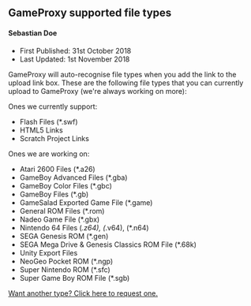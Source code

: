 ## GameProxy supported file types
#### Sebastian Doe
* First Published: 31st October 2018
* Last Updated: 1st November 2018

GameProxy will auto-recognise file types when you add the link to the upload
link box. These are the following file types that you can currently upload to
GameProxy (we're always working on more):

Ones we currently support:

* Flash Files (*.swf)
* HTML5 Links
* Scratch Project Links

Ones we are working on:

* Atari 2600 Files (*.a26)
* GameBoy Advanced Files (*.gba)
* GameBoy Color Files (*.gbc)
* GameBoy Files (*.gb)
* GameSalad Exported Game File (*.game)
* General ROM Files (*.rom)
* Nadeo Game File (*.gbx)
* Nintendo 64 Files (*.z64), (*.v64), (*.n64)
* SEGA Genesis ROM (*.gen)
* SEGA Mega Drive & Genesis Classics ROM File (*.68k)
* Unity Export Files
* NeoGeo Pocket ROM (*.ngp)
* Super Nintendo ROM (*.sfc)
* Super Game Boy ROM File (*.sgb)

[Want another type? Click here to request one.](https://gameproxy.github.io/report)
